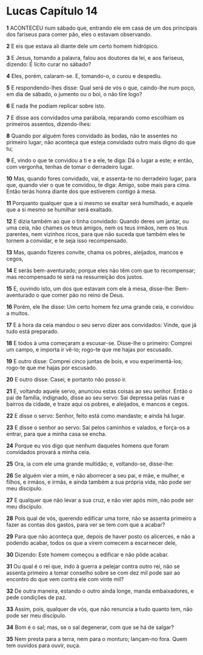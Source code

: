 # Lucas Capítulo 14

**1** 	ACONTECEU num sábado que, entrando ele em casa de um dos principais dos fariseus para comer pão, eles o estavam observando.

**2** 	E eis que estava ali diante dele um certo homem hidrópico.

**3** 	E Jesus, tomando a palavra, falou aos doutores da lei, e aos fariseus, dizendo: É lícito curar no sábado?

**4** 	Eles, porém, calaram-se. E, tomando-o, o curou e despediu.

**5** 	E respondendo-lhes disse: Qual será de vós o que, caindo-lhe num poço, em dia de sábado, o jumento ou o boi, o não tire logo?

**6** 	E nada lhe podiam replicar sobre isto.

**7** 	E disse aos convidados uma parábola, reparando como escolhiam os primeiros assentos, dizendo-lhes:

**8** 	Quando por alguém fores convidado às bodas, não te assentes no primeiro lugar; não aconteça que esteja convidado outro mais digno do que tu;

**9** 	E, vindo o que te convidou a ti e a ele, te diga: Dá o lugar a este; e então, com vergonha, tenhas de tomar o derradeiro lugar.

**10** 	Mas, quando fores convidado, vai, e assenta-te no derradeiro lugar, para que, quando vier o que te convidou, te diga: Amigo, sobe mais para cima. Então terás honra diante dos que estiverem contigo à mesa.

**11** 	Porquanto qualquer que a si mesmo se exaltar será humilhado, e aquele que a si mesmo se humilhar será exaltado.

**12** 	E dizia também ao que o tinha convidado: Quando deres um jantar, ou uma ceia, não chames os teus amigos, nem os teus irmãos, nem os teus parentes, nem vizinhos ricos, para que não suceda que também eles te tornem a convidar, e te seja isso recompensado.

**13** 	Mas, quando fizeres convite, chama os pobres, aleijados, mancos e cegos,

**14** 	E serás bem-aventurado; porque eles não têm com que to recompensar; mas recompensado te será na ressurreição dos justos.

**15** 	E, ouvindo isto, um dos que estavam com ele à mesa, disse-lhe: Bem-aventurado o que comer pão no reino de Deus.

**16** 	Porém, ele lhe disse: Um certo homem fez uma grande ceia, e convidou a muitos.

**17** 	E à hora da ceia mandou o seu servo dizer aos convidados: Vinde, que já tudo está preparado.

**18** 	E todos à uma começaram a escusar-se. Disse-lhe o primeiro: Comprei um campo, e importa ir vê-lo; rogo-te que me hajas por escusado.

**19** 	E outro disse: Comprei cinco juntas de bois, e vou experimentá-los; rogo-te que me hajas por escusado.

**20** 	E outro disse: Casei, e portanto não posso ir.

**21** 	E, voltando aquele servo, anunciou estas coisas ao seu senhor. Então o pai de família, indignado, disse ao seu servo: Sai depressa pelas ruas e bairros da cidade, e traze aqui os pobres, e aleijados, e mancos e cegos.

**22** 	E disse o servo: Senhor, feito está como mandaste; e ainda há lugar.

**23** 	E disse o senhor ao servo: Sai pelos caminhos e valados, e força-os a entrar, para que a minha casa se encha.

**24** 	Porque eu vos digo que nenhum daqueles homens que foram convidados provará a minha ceia.

**25** 	Ora, ia com ele uma grande multidão; e, voltando-se, disse-lhe:

**26** 	Se alguém vier a mim, e não aborrecer a seu pai, e mãe, e mulher, e filhos, e irmãos, e irmãs, e ainda também a sua própria vida, não pode ser meu discípulo.

**27** 	E qualquer que não levar a sua cruz, e não vier após mim, não pode ser meu discípulo.

**28** 	Pois qual de vós, querendo edificar uma torre, não se assenta primeiro a fazer as contas dos gastos, para ver se tem com que a acabar?

**29** 	Para que não aconteça que, depois de haver posto os alicerces, e não a podendo acabar, todos os que a virem comecem a escarnecer dele,

**30** 	Dizendo: Este homem começou a edificar e não pôde acabar.

**31** 	Ou qual é o rei que, indo à guerra a pelejar contra outro rei, não se assenta primeiro a tomar conselho sobre se com dez mil pode sair ao encontro do que vem contra ele com vinte mil?

**32** 	De outra maneira, estando o outro ainda longe, manda embaixadores, e pede condições de paz.

**33** 	Assim, pois, qualquer de vós, que não renuncia a tudo quanto tem, não pode ser meu discípulo.

**34** 	Bom é o sal; mas, se o sal degenerar, com que se há de salgar?

**35** 	Nem presta para a terra, nem para o monturo; lançam-no fora. Quem tem ouvidos para ouvir, ouça.

